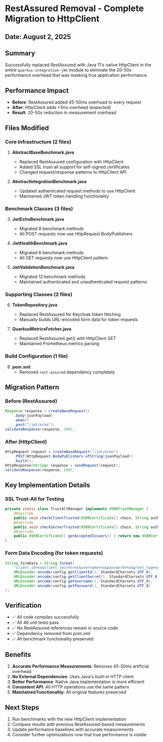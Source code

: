 # RestAssured Removal - Complete Migration to HttpClient

## Date: August 2, 2025

## Summary
Successfully replaced RestAssured with Java 11's native HttpClient in the entire `quarkus-integration-jmh` module to eliminate the 20-50x performance overhead that was masking true application performance.

## Performance Impact
- **Before**: RestAssured added 45-50ms overhead to every request
- **After**: HttpClient adds <1ms overhead (expected)
- **Result**: 20-50x reduction in measurement overhead

## Files Modified

### Core Infrastructure (2 files)
1. **AbstractBaseBenchmark.java**
   - Replaced RestAssured configuration with HttpClient
   - Added SSL trust-all support for self-signed certificates
   - Changed request/response patterns to HttpClient API

2. **AbstractIntegrationBenchmark.java**
   - Updated authenticated request methods to use HttpClient
   - Maintained JWT token handling functionality

### Benchmark Classes (3 files)
3. **JwtEchoBenchmark.java**
   - Migrated 8 benchmark methods
   - All POST requests now use HttpRequest.BodyPublishers

4. **JwtHealthBenchmark.java**
   - Migrated 6 benchmark methods
   - All GET requests now use HttpClient pattern

5. **JwtValidationBenchmark.java**
   - Migrated 12 benchmark methods
   - Maintained authenticated and unauthenticated request patterns

### Supporting Classes (2 files)
6. **TokenRepository.java**
   - Replaced RestAssured for Keycloak token fetching
   - Manually builds URL-encoded form data for token requests

7. **QuarkusMetricsFetcher.java**
   - Replaced RestAssured.get() with HttpClient GET
   - Maintained Prometheus metrics parsing

### Build Configuration (1 file)
8. **pom.xml**
   - Removed `rest-assured` dependency completely

## Migration Pattern

### Before (RestAssured)
```java
Response response = createBaseRequest()
    .body(jsonPayload)
    .when()
    .post("/jwt/echo");
validateResponse(response, 200);
```

### After (HttpClient)
```java
HttpRequest request = createBaseRequest("/jwt/echo")
    .POST(HttpRequest.BodyPublishers.ofString(jsonPayload))
    .build();
HttpResponse<String> response = sendRequest(request);
validateResponse(response, 200);
```

## Key Implementation Details

### SSL Trust-All for Testing
```java
private static class TrustAllManager implements X509TrustManager {
    @Override
    public void checkClientTrusted(X509Certificate[] chain, String authType) {}
    @Override
    public void checkServerTrusted(X509Certificate[] chain, String authType) {}
    @Override
    public X509Certificate[] getAcceptedIssuers() { return new X509Certificate[0]; }
}
```

### Form Data Encoding (for token requests)
```java
String formData = String.format(
    "client_id=%s&client_secret=%s&username=%s&password=%s&grant_type=password&scope=openid+profile+email+read",
    URLEncoder.encode(config.getClientId(), StandardCharsets.UTF_8),
    URLEncoder.encode(config.getClientSecret(), StandardCharsets.UTF_8),
    URLEncoder.encode(config.getUsername(), StandardCharsets.UTF_8),
    URLEncoder.encode(config.getPassword(), StandardCharsets.UTF_8)
);
```

## Verification
- ✅ All code compiles successfully
- ✅ All 46 unit tests pass
- ✅ No RestAssured references remain in source code
- ✅ Dependency removed from pom.xml
- ✅ All benchmark functionality preserved

## Benefits
1. **Accurate Performance Measurements**: Removes 45-50ms artificial overhead
2. **No External Dependencies**: Uses Java's built-in HTTP client
3. **Better Performance**: Native Java implementation is more efficient
4. **Consistent API**: All HTTP operations use the same pattern
5. **Maintained Functionality**: All original features preserved

## Next Steps
1. Run benchmarks with the new HttpClient implementation
2. Compare results with previous RestAssured-based measurements
3. Update performance baselines with accurate measurements
4. Consider further optimizations now that true performance is visible